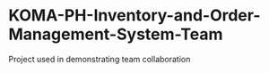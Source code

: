 # KOMA-PH-Inventory-and-Order-Management-System-Team
Project used in demonstrating team collaboration

